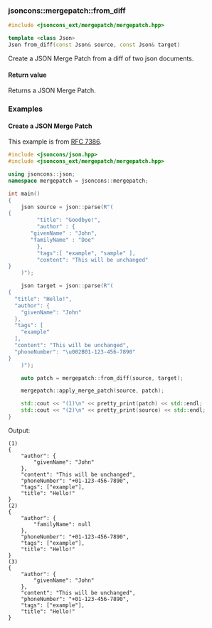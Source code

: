 ### jsoncons::mergepatch::from_diff

```cpp
#include <jsoncons_ext/mergepatch/mergepatch.hpp>

template <class Json>
Json from_diff(const Json& source, const Json& target)
```

Create a JSON Merge Patch from a diff of two json documents.

#### Return value

Returns a JSON Merge Patch.  

### Examples

#### Create a JSON Merge Patch

This example is from [RFC 7386](https://datatracker.ietf.org/doc/html/rfc7386#section-3).

```cpp
#include <jsoncons/json.hpp>
#include <jsoncons_ext/mergepatch/mergepatch.hpp>

using jsoncons::json;
namespace mergepatch = jsoncons::mergepatch;

int main()
{
    json source = json::parse(R"(
{
         "title": "Goodbye!",
         "author" : {
       "givenName" : "John",
       "familyName" : "Doe"
         },
         "tags":[ "example", "sample" ],
         "content": "This will be unchanged"
}
    )");

    json target = json::parse(R"(
{
  "title": "Hello!",
  "author": {
    "givenName": "John"
  },
  "tags": [
    "example"
  ],
  "content": "This will be unchanged",
  "phoneNumber": "\u002B01-123-456-7890"
}
    )");

    auto patch = mergepatch::from_diff(source, target);

    mergepatch::apply_merge_patch(source, patch);

    std::cout << "(1)\n" << pretty_print(patch) << std::endl;
    std::cout << "(2)\n" << pretty_print(source) << std::endl;
}
```
Output:
```
(1)
{
    "author": {
        "givenName": "John"
    },
    "content": "This will be unchanged",
    "phoneNumber": "+01-123-456-7890",
    "tags": ["example"],
    "title": "Hello!"
}
(2)
{
    "author": {
        "familyName": null
    },
    "phoneNumber": "+01-123-456-7890",
    "tags": ["example"],
    "title": "Hello!"
}
(3)
{
    "author": {
        "givenName": "John"
    },
    "content": "This will be unchanged",
    "phoneNumber": "+01-123-456-7890",
    "tags": ["example"],
    "title": "Hello!"
}
```

